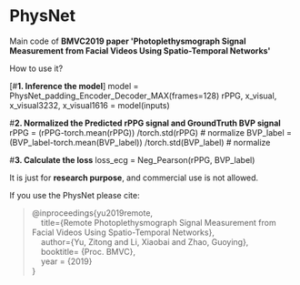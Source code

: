 # PhysNet
Main code of **BMVC2019 paper 'Photoplethysmograph Signal Measurement from Facial Videos Using Spatio-Temporal Networks'** 

How to use it?

[#**1. Inference the model**]
model = PhysNet_padding_Encoder_Decoder_MAX(frames=128)
rPPG, x_visual, x_visual3232, x_visual1616 = model(inputs)

#**2. Normalized the Predicted rPPG signal and GroundTruth BVP signal**
rPPG = (rPPG-torch.mean(rPPG)) /torch.std(rPPG)	 	# normalize
BVP_label = (BVP_label-torch.mean(BVP_label)) /torch.std(BVP_label)	 	# normalize

#**3. Calculate the loss**
loss_ecg = Neg_Pearson(rPPG, BVP_label)

It is just for **research purpose**, and commercial use is not allowed.

If you use the PhysNet please cite: 

>@inproceedings{yu2019remote,  
>&nbsp;&nbsp;&nbsp;&nbsp;title={Remote Photoplethysmograph Signal Measurement from Facial Videos Using Spatio-Temporal Networks},      
>&nbsp;&nbsp;&nbsp;&nbsp;author={Yu, Zitong and Li, Xiaobai and Zhao, Guoying},  
>&nbsp;&nbsp;&nbsp;&nbsp;booktitle= {Proc. BMVC},  
>&nbsp;&nbsp;&nbsp;&nbsp;year = {2019}  
>}  



